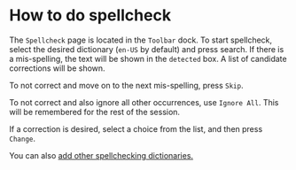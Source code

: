 # How to do spellcheck

The `Spellcheck` page is located in the `Toolbar` dock. To start spellcheck, select the desired dictionary (`en-US` by default) and press search. If there is a mis-spelling, the text will be shown in the `detected` box. A list of candidate corrections will be shown.

To not correct and move on to the next mis-spelling, press `Skip`. 

To not correct and also ignore all other occurrences, use `Ignore All`. This will be remembered for the rest of the session.

If a correction is desired, select a choice from the list, and then press `Change`.

You can also [add other spellchecking dictionaries.](addspelldict.md)